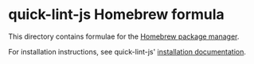 # quick-lint-js Homebrew formula

This directory contains formulae for the [Homebrew package manager][Homebrew].

For installation instructions, see quick-lint-js' [installation
documentation](../docs/INSTALLING.md#macos-homebrew).

[Homebrew]: https://brew.sh/
